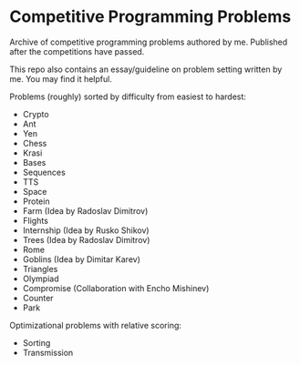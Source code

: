 # Competitive Programming Problems
Archive of competitive programming problems authored by me. Published after the competitions have passed.

This repo also contains an essay/guideline on problem setting written by me. You may find it helpful.

Problems (roughly) sorted by difficulty from easiest to hardest:
* Crypto
* Ant
* Yen
* Chess
* Krasi
* Bases
* Sequences
* TTS
* Space
* Protein
* Farm (Idea by Radoslav Dimitrov)
* Flights
* Internship (Idea by Rusko Shikov)
* Trees (Idea by Radoslav Dimitrov)
* Rome
* Goblins (Idea by Dimitar Karev)
* Triangles
* Olympiad
* Compromise (Collaboration with Encho Mishinev)
* Counter
* Park

Optimizational problems with relative scoring:
* Sorting
* Transmission